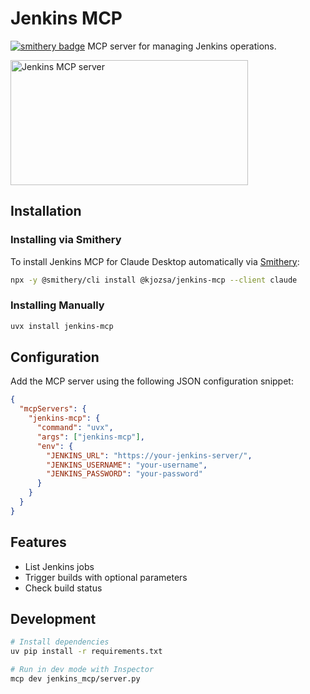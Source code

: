 # Jenkins MCP
[![smithery badge](https://smithery.ai/badge/@kjozsa/jenkins-mcp)](https://smithery.ai/server/@kjozsa/jenkins-mcp)
MCP server for managing Jenkins operations.

<a href="https://glama.ai/mcp/servers/7j3zk84u5p">
  <img width="380" height="200" src="https://glama.ai/mcp/servers/7j3zk84u5p/badge" alt="Jenkins MCP server" />
</a>

## Installation
### Installing via Smithery

To install Jenkins MCP for Claude Desktop automatically via [Smithery](https://smithery.ai/server/@kjozsa/jenkins-mcp):

```bash
npx -y @smithery/cli install @kjozsa/jenkins-mcp --client claude
```

### Installing Manually
```bash
uvx install jenkins-mcp
```

## Configuration
Add the MCP server using the following JSON configuration snippet:

```json
{
  "mcpServers": {
    "jenkins-mcp": {
      "command": "uvx",
      "args": ["jenkins-mcp"],
      "env": {
        "JENKINS_URL": "https://your-jenkins-server/",
        "JENKINS_USERNAME": "your-username",
        "JENKINS_PASSWORD": "your-password"
      }
    }
  }
}
```

## Features
- List Jenkins jobs
- Trigger builds with optional parameters
- Check build status

## Development
```bash
# Install dependencies
uv pip install -r requirements.txt

# Run in dev mode with Inspector
mcp dev jenkins_mcp/server.py
```